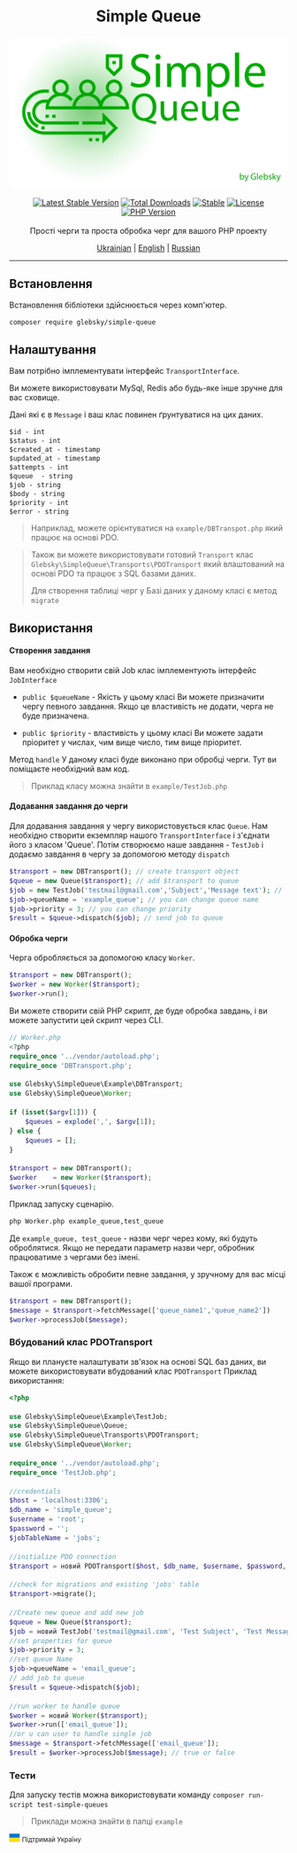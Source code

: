 <h1 align="center">Simple Queue</h1>

<img src="logo.png" alt="Simple Queue" />
<p align="center">
<a href="https://packagist.org/packages/glebsky/simple-queue"><img src="https://poser.pugx.org/glebsky/simple-queue/v" alt="Latest Stable Version"></a>
<a href="https://packagist.org/packages/glebsky/simple-queue"><img src="https://poser.pugx.org/glebsky/simple-queue/downloads" alt="Total Downloads"></a>
<a href="https://packagist.org/packages/glebsky/simple-queue"><img src="https://poser.pugx.org/glebsky/simple-queue/v/unstable" alt="Stable"></a>
<a href="https://packagist.org/packages/glebsky/simple-queue"><img src="https://poser.pugx.org/glebsky/simple-queue/license" alt="License"></a>
<a href="https://packagist.org/packages/glebsky/simple-queue"><img src="https://badgen.net/packagist/php/glebsky/simple-queue" alt="PHP Version"></a>
<br>
<br>
Прості черги та проста обробка черг для вашого PHP проекту
<p align="center">
    <a href="READMEUA.md">Ukrainian</a> | <a href="../README.md">English</a> | <a href="READMERU.md">Russian</a>
</p>

---
## Встановлення
Встановлення бібліотеки здійснюється через комп'ютер.
```
composer require glebsky/simple-queue
```

## Налаштування

Вам потрібно імплементувати інтерфейс `TransportInterface`.

Ви можете використовувати MySql, Redis або будь-яке інше зручне для вас сховище.

Дані які є в `Message` і ваш клас повинен ґрунтуватися на цих даних.

```shell
$id - int
$status - int
$created_at - timestamp
$updated_at - timestamp 
$attempts - int
$queue  - string
$job - string
$body - string
$priority - int
$error - string
```

> Наприклад, можете орієнтуватися на `example/DBTranspot.php` який працює на основі PDO.

> Також ви можете використовувати готовий `Transport` клас `Glebsky\SimpleQueue\Transports\PDOTransport` який влаштований на основі PDO та працює з SQL базами даних.
>
> Для створення таблиці черг у Базі даних у даному класі є метод `migrate`

## Використання

#### Створення завдання

Вам необхідно створити свій Job клас імплементують інтерфейс `JobInterface`

- `public $queueName` - Якість у цьому класі Ви можете призначити чергу певного завдання. Якщо це властивість
  не додати, черга не буде призначена.

- `public $priority` - властивість у цьому класі Ви можете задати пріоритет у числах, чим вище число, тим вище
  пріоритет.

Метод `handle` У даному класі буде виконано при обробці черги. Тут ви поміщаєте необхідний вам код.

> Приклад класу можна знайти в `example/TestJob.php`

#### Додавання завдання до черги

Для додавання завдання у чергу використовується клас `Queue`. Нам необхідно створити екземпляр нашого `TransportInterface`
і з'єднати його з класом 'Queue'. Потім створюємо наше завдання - `TestJob` і додаємо завдання в чергу за допомогою
методу `dispatch`

```php
$transport = new DBTransport(); // create transport object
$queue = new Queue($transport); // add $transport to queue  
$job = new TestJob('testmail@gmail.com','Subject','Message text'); //  create job
$job->queueName = 'example_queue'; // you can change queue name
$job->priority = 3; // you can change priority
$result = $queue->dispatch($job); // send job to queue
```

#### Обробка черги

Черга обробляється за допомогою класу `Worker`.

```php
$transport = new DBTransport();
$worker = new Worker($transport);
$worker->run();
```

Ви можете створити свій PHP скрипт, де буде обробка завдань, і ви можете запустити цей скрипт через CLI.

```php
// Worker.php
<?php
require_once '../vendor/autoload.php';
require_once 'DBTransport.php';

use Glebsky\SimpleQueue\Example\DBTransport;
use Glebsky\SimpleQueue\Worker;

if (isset($argv[1])) {
    $queues = explode(',', $argv[1]);
} else {
    $queues = [];
}

$transport = new DBTransport();
$worker    = new Worker($transport);
$worker->run($queues);
```

Приклад запуску сценарію.

```sh
php Worker.php example_queue,test_queue
```

Де `example_queue, test_queue` - назви черг через кому, які будуть оброблятися. Якщо не передати
параметр назви черг, обробник працюватиме з чергами без імені.

Також є можливість обробити певне завдання, у зручному для вас місці вашої програми.

```php
$transport = new DBTransport();
$message = $transport->fetchMessage(['queue_name1','queue_name2'])
$worker->processJob($message);
```

### Вбудований клас PDOTransport
Якщо ви плануєте налаштувати зв'язок на основі SQL баз даних, ви можете використовувати вбудований клас `PDOTransport`
Приклад використання:
```php
<?php

use Glebsky\SimpleQueue\Example\TestJob;
use Glebsky\SimpleQueue\Queue;
use Glebsky\SimpleQueue\Transports\PDOTransport;
use Glebsky\SimpleQueue\Worker;

require_once '../vendor/autoload.php';
require_once 'TestJob.php';

//credentials
$host = 'localhost:3306';
$db_name = 'simple_queue';
$username = 'root';
$password = '';
$jobTableName = 'jobs';

//initialize PDO connection
$transport = новий PDOTransport($host, $db_name, $username, $password, $jobTableName);

//check for migrations and existing 'jobs' table
$transport->migrate();

//Create new queue and add new job
$queue = New Queue($transport);
$job = новий TestJob('testmail@gmail.com', 'Test Subject', 'Test Message text');
//set properties for queue
$job->priority = 3;
//set queue Name
$job->queueName = 'email_queue';
// add job to queue
$result = $queue->dispatch($job);

//run worker to handle queue
$worker = новий Worker($transport);
$worker->run(['email_queue']);
//or u can user to handle single job
$message = $transport->fetchMessage(['email_queue']);
$result = $worker->processJob($message); // true or false
```

### Тести
Для запуску тестів можна використовувати команду
`composer run-script test-simple-queues`

> Приклади можна знайти в папці `example`

<img src="uaflag.jpg" alt="UA FLAG" /> <small>Підтримай Україну</small>